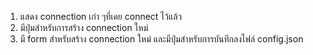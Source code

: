 1) แสดง connection เก่า ๆที่เคย connect ไว้แล้ว
2) มีปุ่มสำหรับการสร้าง connection ใหม่
3) มี form สำหรับสร้าง connection ใหม่ และมีปุ่มสำหรับการบันทึกลงไฟล์ config.json
